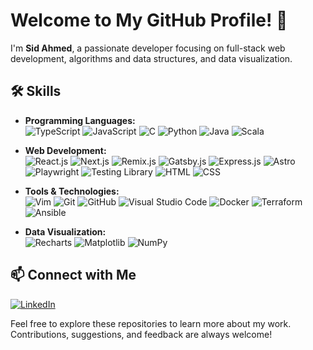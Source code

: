 # Welcome to My GitHub Profile! 👋

I'm **Sid Ahmed**, a passionate developer focusing on full-stack web development, algorithms and data structures, and data visualization.

## 🛠️ Skills

- **Programming Languages:**  
  ![TypeScript](https://img.shields.io/badge/TypeScript-007ACC?style=flat-square&logo=typescript&logoColor=white)
  ![JavaScript](https://img.shields.io/badge/JavaScript-F7DF1E?style=flat-square&logo=javascript&logoColor=black) 
  ![C](https://img.shields.io/badge/C-A8B9CC?style=flat-square&logo=c&logoColor=white) 
  ![Python](https://img.shields.io/badge/Python-3776AB?style=flat-square&logo=python&logoColor=white) 
  ![Java](https://img.shields.io/badge/Java-007396?style=flat-square&logo=java&logoColor=white) 
  ![Scala](https://img.shields.io/badge/Scala-DC322F?style=flat-square&logo=scala&logoColor=white)  

- **Web Development:**  
  ![React.js](https://img.shields.io/badge/React-61DAFB?style=flat-square&logo=react&logoColor=black)
  ![Next.js](https://img.shields.io/badge/Next.js-000000?style=flat-square&logo=nextdotjs&logoColor=white) 
  ![Remix.js](https://img.shields.io/badge/Remix-000000?style=flat-square&logo=remix&logoColor=white)
  ![Gatsby.js](https://img.shields.io/badge/Gatsby-663399?style=flat-square&logo=gatsby&logoColor=white)
  ![Express.js](https://img.shields.io/badge/Express-000000?style=flat-square&logo=express&logoColor=white) 
  ![Astro](https://img.shields.io/badge/Astro-0C1222?style=flat-square&logo=astro&logoColor=FDFDFE)
  ![Playwright](https://img.shields.io/badge/Playwright-2EAD33?style=flat-square&logo=playwright&logoColor=white)
  ![Testing Library](https://img.shields.io/badge/Testing_Library-E33332?style=flat-square&logo=testing-library&logoColor=white)
  ![HTML](https://img.shields.io/badge/HTML-E34F26?style=flat-square&logo=html5&logoColor=white)
  ![CSS](https://img.shields.io/badge/CSS-1572B6?style=flat-square&logo=css3&logoColor=white)

- **Tools & Technologies:**  
  ![Vim](https://img.shields.io/badge/Vim-019733?style=flat-square&logo=vim&logoColor=white)
  ![Git](https://img.shields.io/badge/Git-F05032?style=flat-square&logo=git&logoColor=white) 
  ![GitHub](https://img.shields.io/badge/GitHub-181717?style=flat-square&logo=github&logoColor=white) 
  ![Visual Studio Code](https://img.shields.io/badge/VS%20Code-007ACC?style=flat-square&logo=visual-studio-code&logoColor=white)
  ![Docker](https://img.shields.io/badge/Docker-2496ED?style=flat-square&logo=docker&logoColor=white)
  ![Terraform](https://img.shields.io/badge/Terraform-623CE4?style=flat-square&logo=terraform&logoColor=white)
  ![Ansible](https://img.shields.io/badge/Ansible-EE0000?style=flat-square&logo=ansible&logoColor=white)
 

- **Data Visualization:**  
  ![Recharts](https://img.shields.io/badge/Recharts-61DAFB?style=flat-square&logo=react&logoColor=black) 
  ![Matplotlib](https://img.shields.io/badge/Matplotlib-11557C?style=flat-square&logo=python&logoColor=white) 
  ![NumPy](https://img.shields.io/badge/NumPy-013243?style=flat-square&logo=numpy&logoColor=white)  

## 📫 Connect with Me

[![LinkedIn](https://img.shields.io/badge/LinkedIn-0A66C2?style=flat-square&logo=linkedin&logoColor=white)](https://www.linkedin.com/in/sidahmed-brahimi/)

Feel free to explore these repositories to learn more about my work. Contributions, suggestions, and feedback are always welcome!
